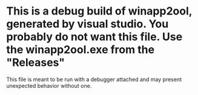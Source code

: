 # This is a debug build of winapp2ool, generated by visual studio. You probably do not want this file. Use the winapp2ool.exe from the "Releases" 
This file is meant to be run with a debugger attached and may present unexpected behavior without one. 
